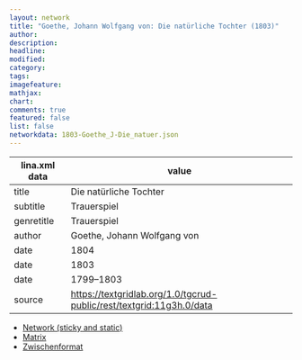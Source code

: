 ```yaml
---
layout: network
title: "Goethe, Johann Wolfgang von: Die natürliche Tochter (1803)"
author:
description:
headline:
modified:
category:
tags:
imagefeature: 
mathjax: 
chart: 
comments: true
featured: false
list: false
networkdata: 1803-Goethe_J-Die_natuer.json
---
```

lina.xml data  | value
------------- | -------------
title|Die natürliche Tochter
subtitle|Trauerspiel
genretitle|Trauerspiel
author|Goethe, Johann Wolfgang von
date|1804
date|1803
date|1799–1803
source|https://textgridlab.org/1.0/tgcrud-public/rest/textgrid:11g3h.0/data


* [Network (sticky and static)](/network38)
* [Matrix](/matrix38)
* [Zwischenformat](/lina38 )
